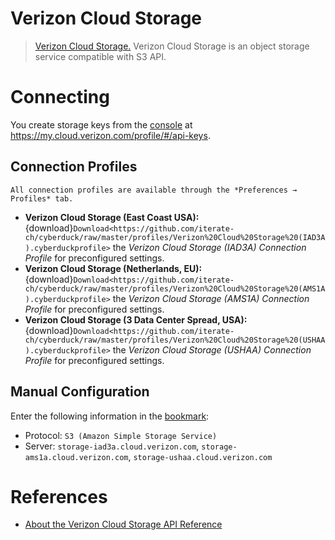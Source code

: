 Verizon Cloud Storage
====

> [Verizon Cloud Storage.](https://thingspace.verizon.com/documentation/apis/cloud-storage/api-reference.html) Verizon Cloud Storage is an object storage service compatible with S3 API.

# Connecting

You create storage keys from the [console](https://console.cloud.verizon.com/) at https://my.cloud.verizon.com/profile/#/api-keys.

## Connection Profiles

```{Note}
All connection profiles are available through the *Preferences → Profiles* tab.
```

- **Verizon Cloud Storage (East Coast USA):** {download}`Download<https://github.com/iterate-ch/cyberduck/raw/master/profiles/Verizon%20Cloud%20Storage%20(IAD3A).cyberduckprofile>` the *Verizon Cloud Storage (IAD3A) Connection Profile* for preconfigured settings.
- **Verizon Cloud Storage (Netherlands, EU):** {download}`Download<https://github.com/iterate-ch/cyberduck/raw/master/profiles/Verizon%20Cloud%20Storage%20(AMS1A).cyberduckprofile>` the *Verizon Cloud Storage (AMS1A) Connection Profile* for preconfigured settings.
- **Verizon Cloud Storage (3 Data Center Spread, USA):** {download}`Download<https://github.com/iterate-ch/cyberduck/raw/master/profiles/Verizon%20Cloud%20Storage%20(USHAA).cyberduckprofile>` the *Verizon Cloud Storage (USHAA) Connection Profile* for preconfigured settings.

## Manual Configuration

Enter the following information in the [bookmark](../../cyberduck/bookmarks.md):

- Protocol: `S3 (Amazon Simple Storage Service)`
- Server: `storage-iad3a.cloud.verizon.com`, `storage-ams1a.cloud.verizon.com`, `storage-ushaa.cloud.verizon.com`

# References

- [About the Verizon Cloud Storage API Reference](https://thingspace.verizon.com/documentation/apis/cloud-storage/about-personal-cloud-storage-apis.html)